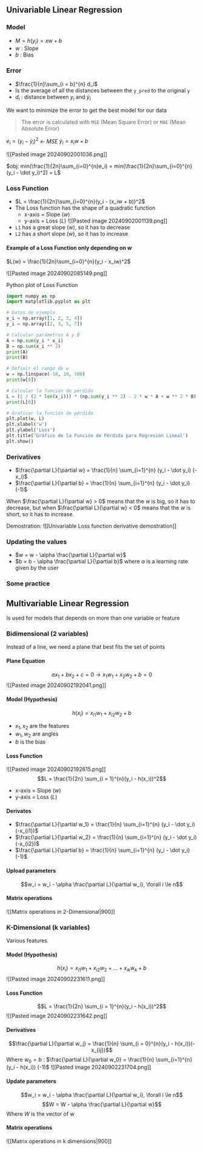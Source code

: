 ## Univariable Linear Regression

### Model
+ $M = h(y_i) = xw + b$
+ $w$ : Slope
+ $b$ : Bias

### Error
+ $\frac{1}{n}\sum_{i = b}^{n} d_i$
+ Is the average of all the distances between the `y_pred` to the original `y`
+ $d_i$ : distance between $y_i$ and $\dot y_i$ 

We want to minimize the error to get the best model for our data

> The error is calculated with `MSE` (Mean Square Error) or `MAE` (Mean Absolute Error)

$e_i = (y_i - \dot y_{i})^2$ <- *MSE*
$\dot y_i = x_iw + b$

![[Pasted image 20240902001036.png]]

$obj: min(\frac{1}{2n}\sum_{i=0}^{n}e_i) = min(\frac{1}{2n}\sum_{i=0}^{n}(y_i - \dot y_i)^2) = L$

### Loss Function
+ $L = \frac{1}{2n}\sum_{i=0}^{n}(y_i - (x_iw + b))^2$
+ The Loss function has the shape of a quadratic function
	+ x-axis = Slope $(w)$ 
	+ y-axis = Loss $(L)$
![[Pasted image 20240902001139.png]]
+ `L1` has a great slope (w), so it has to decrease
+ `L2` has a short slope (w), so it has to increase
#### Example of a Loss Function only depending on $w$
$L(w) = \frac{1}{2n}\sum_{i=0}^{n}(y_i - x_iw)^2$

![[Pasted image 20240902085149.png]]

Python plot of Loss Function
```python
import numpy as np
import matplotlib.pyplot as plt

# Datos de ejemplo
x_i = np.array([1, 2, 3, 4])
y_i = np.array([2, 3, 5, 7])

# Calcular parámetros A y B
A = np.sum(y_i * x_i)
B = np.sum(x_i ** 2)
print(A)
print(B)

# Definir el rango de w
w = np.linspace(-10, 10, 100)
print(w[0])

# Calcular la función de pérdida
L = (1 / (2 * len(x_i))) * (np.sum(y_i ** 2) - 2 * w * A + w ** 2 * B)
print(L[0])

# Graficar la función de pérdida
plt.plot(w, L)
plt.xlabel('w')
plt.ylabel('Loss')
plt.title('Gráfico de la Función de Pérdida para Regresión Lineal')
plt.show()
```

### Derivatives
+ $\frac{\partial L}{\partial w} = \frac{1}{n} \sum_{i=1}^{n} (y_i - \dot y_i) (-x_i)$
+ $\frac{\partial L}{\partial b} = \frac{1}{n} \sum_{i=1}^{n} (y_i - \dot y_i) (-1)$

When $\frac{\partial L}{\partial w} > 0$ means that the $w$ is big, so it has to decrease, but when $\frac{\partial L}{\partial w} < 0$ means that the $w$ is short, so it has to increase.

Demostration:
![[Univariable Loss function derivative demostration]]
### Updating the values
+ $w = w - \alpha \frac{\partial L}{\partial w}$
+ $b = b - \alpha \frac{\partial L}{\partial b}$
where $\alpha$ is a learning rate given by the user
### Some practice

## Multivariable Linear Regression
Is used for models that depends on more than one variable or feature
### Bidimensional (2 variables)
Instead of a line, we need a plane that best fits the set of points

#### Plane Equation
$$ax_1 + bx_2 + c = 0 \rightarrow x_1w_1 + x_2w_2 + b = 0$$
![[Pasted image 20240902192041.png]]
#### Model (Hypothesis)
$$h(x_i) = x_{i1}w_1 + x_{i2}w_2 + b$$
+ $x_1, x_2$ are the features
+ $w_1, w_2$ are angles
+ $b$ is the bias

#### Loss Function
![[Pasted image 20240902192615.png]]
$$L = \frac{1}{2n} \sum_{i = 1}^{n}(y_i - h(x_i))^2$$
+ x-axis = Slope $(w)$ 
+ y-axis = Loss $(L)$

#### Derivates
+ $\frac{\partial L}{\partial w_1} = \frac{1}{n} \sum_{i=1}^{n} (y_i - \dot y_i) (-x_{i1})$
+ $\frac{\partial L}{\partial w_2} = \frac{1}{n} \sum_{i=1}^{n} (y_i - \dot y_i) (-x_{i2})$
+ $\frac{\partial L}{\partial b} = \frac{1}{n} \sum_{i=1}^{n} (y_i - \dot y_i) (-1)$

#### Upload parameters
$$w_i = w_i - \alpha \frac{\partial L}{\partial w_i}, \forall i \le n$$
#### Matrix operations
![[Matrix operations in 2-Dimensional|900]]
### K-Dimensional (k variables)
Various features

#### Model (Hypothesis)
$$h(x_i) = x_{i1}w_1 + x_{i2}w_2 + ... + x_{ik}w_k + b$$
![[Pasted image 20240902231611.png]]

#### Loss Function
$$L = \frac{1}{2n} \sum_{i = 1}^{n}(y_i - h(x_i))^2$$
![[Pasted image 20240902231642.png]]
#### Derivatives
$$\frac{\partial L}{\partial w_j} = \frac{1}{n} \sum_{i = 0}^{n}(y_i - h(x_i))(-x_{ij})$$
Where $w_0 = b$ : $\frac{\partial L}{\partial w_0} = \frac{1}{n} \sum_{i=1}^{n} (y_i - h(x_i)) (-1)$
![[Pasted image 20240902231704.png]]

#### Update parameters
$$w_i = w_i - \alpha \frac{\partial L}{\partial w_i}, \forall i \le n$$
$$W = W - \alpha \frac{\partial L}{\partial w}$$
Where $W$ is the vector of w
#### Matrix operations
![[Matrix operations in k dimensions|900]]